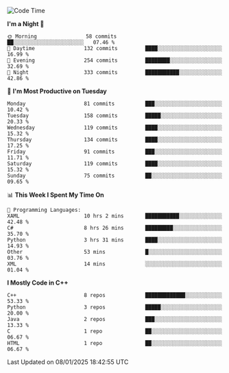 <!--START_SECTION:waka-->
![Code Time](http://img.shields.io/badge/Code%20Time-240%20hrs%2059%20mins-blue)

**I'm a Night 🦉** 

```text
🌞 Morning                58 commits          ██░░░░░░░░░░░░░░░░░░░░░░░   07.46 % 
🌆 Daytime                132 commits         ████░░░░░░░░░░░░░░░░░░░░░   16.99 % 
🌃 Evening                254 commits         ████████░░░░░░░░░░░░░░░░░   32.69 % 
🌙 Night                  333 commits         ███████████░░░░░░░░░░░░░░   42.86 % 
```
📅 **I'm Most Productive on Tuesday** 

```text
Monday                   81 commits          ███░░░░░░░░░░░░░░░░░░░░░░   10.42 % 
Tuesday                  158 commits         █████░░░░░░░░░░░░░░░░░░░░   20.33 % 
Wednesday                119 commits         ████░░░░░░░░░░░░░░░░░░░░░   15.32 % 
Thursday                 134 commits         ████░░░░░░░░░░░░░░░░░░░░░   17.25 % 
Friday                   91 commits          ███░░░░░░░░░░░░░░░░░░░░░░   11.71 % 
Saturday                 119 commits         ████░░░░░░░░░░░░░░░░░░░░░   15.32 % 
Sunday                   75 commits          ██░░░░░░░░░░░░░░░░░░░░░░░   09.65 % 
```


📊 **This Week I Spent My Time On** 

```text
💬 Programming Languages: 
XAML                     10 hrs 2 mins       ███████████░░░░░░░░░░░░░░   42.48 % 
C#                       8 hrs 26 mins       █████████░░░░░░░░░░░░░░░░   35.70 % 
Python                   3 hrs 31 mins       ████░░░░░░░░░░░░░░░░░░░░░   14.93 % 
Other                    53 mins             █░░░░░░░░░░░░░░░░░░░░░░░░   03.76 % 
XML                      14 mins             ░░░░░░░░░░░░░░░░░░░░░░░░░   01.04 % 
```

**I Mostly Code in C++** 

```text
C++                      8 repos             █████████████░░░░░░░░░░░░   53.33 % 
Python                   3 repos             █████░░░░░░░░░░░░░░░░░░░░   20.00 % 
Java                     2 repos             ███░░░░░░░░░░░░░░░░░░░░░░   13.33 % 
C                        1 repo              ██░░░░░░░░░░░░░░░░░░░░░░░   06.67 % 
HTML                     1 repo              ██░░░░░░░░░░░░░░░░░░░░░░░   06.67 % 
```




 Last Updated on 08/01/2025 18:42:55 UTC
<!--END_SECTION:waka-->
